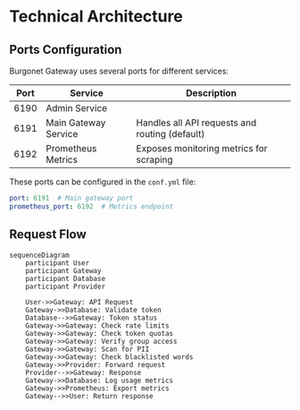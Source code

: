
# Technical Architecture

## Ports Configuration

Burgonet Gateway uses several ports for different services:

| Port | Service                | Description                                                                 |
|------|------------------------|-----------------------------------------------------------------------------|
| 6190 | Admin Service          |                              |
| 6191 | Main Gateway Service   | Handles all API requests and routing (default)                             |
| 6192 | Prometheus Metrics     | Exposes monitoring metrics for scraping                                    |

These ports can be configured in the `conf.yml` file:

```yaml
port: 6191  # Main gateway port
prometheus_port: 6192  # Metrics endpoint
```

## Request Flow

```mermaid
sequenceDiagram
    participant User
    participant Gateway
    participant Database
    participant Provider
    
    User->>Gateway: API Request
    Gateway->>Database: Validate token
    Database-->>Gateway: Token status
    Gateway->>Gateway: Check rate limits
    Gateway->>Gateway: Check token quotas
    Gateway->>Gateway: Verify group access
    Gateway->>Gateway: Scan for PII
    Gateway->>Gateway: Check blacklisted words
    Gateway->>Provider: Forward request
    Provider-->>Gateway: Response
    Gateway->>Database: Log usage metrics
    Gateway->>Prometheus: Export metrics
    Gateway-->>User: Return response
```

